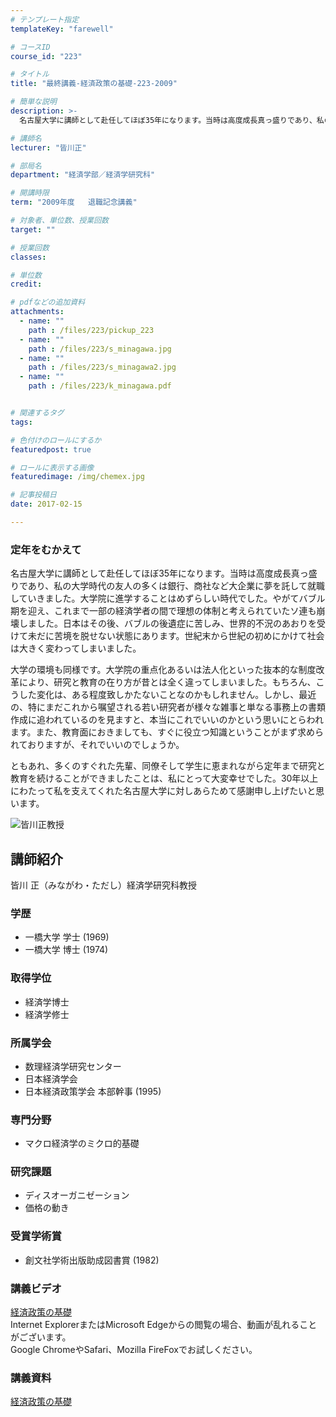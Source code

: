 ```yaml
---
# テンプレート指定
templateKey: "farewell"

# コースID
course_id: "223"

# タイトル
title: "最終講義-経済政策の基礎-223-2009"

# 簡単な説明
description: >-
  名古屋大学に講師として赴任してほぼ35年になります。当時は高度成長真っ盛りであり、私の大学時代の友人の多くは銀行、商社など大企業に夢を託して就職していきました。大学院に進学することはめずらしい時代...

# 講師名
lecturer: "皆川正"

# 部局名
department: "経済学部／経済学研究科"

# 開講時限
term: "2009年度	退職記念講義"

# 対象者、単位数、授業回数
target: ""

# 授業回数
classes: 

# 単位数
credit: 

# pdfなどの追加資料
attachments: 
  - name: "" 
    path : /files/223/pickup_223
  - name: "" 
    path : /files/223/s_minagawa.jpg
  - name: "" 
    path : /files/223/s_minagawa2.jpg
  - name: "" 
    path : /files/223/k_minagawa.pdf


# 関連するタグ
tags:

# 色付けのロールにするか
featuredpost: true

# ロールに表示する画像
featuredimage: /img/chemex.jpg

# 記事投稿日
date: 2017-02-15

---
```

### 定年をむかえて 

名古屋大学に講師として赴任してほぼ35年になります。当時は高度成長真っ盛りであり、私の大学時代の友人の多くは銀行、商社など大企業に夢を託して就職していきました。大学院に進学することはめずらしい時代でした。やがてバブル期を迎え、これまで一部の経済学者の間で理想の体制と考えられていたソ連も崩壊しました。日本はその後、バブルの後遺症に苦しみ、世界的不況のあおりを受けて未だに苦境を脱せない状態にあります。世紀末から世紀の初めにかけて社会は大きく変わってしまいました。 

大学の環境も同様です。大学院の重点化あるいは法人化といった抜本的な制度改革により、研究と教育の在り方が昔とは全く違ってしまいました。もちろん、こうした変化は、ある程度致しかたないことなのかもしれません。しかし、最近の、特にまだこれから嘱望される若い研究者が様々な雑事と単なる事務上の書類作成に追われているのを見ますと、本当にこれでいいのかという思いにとらわれます。また、教育面におきましても、すぐに役立つ知識ということがまず求められておりますが、それでいいのでしょうか。 

ともあれ、多くのすぐれた先輩、同僚そして学生に恵まれながら定年まで研究と教育を続けることができましたことは、私にとって大変幸せでした。30年以上にわたって私を支えてくれた名古屋大学に対しあらためて感謝申し上げたいと思います。

![皆川正教授](/files/223/s_minagawa2.jpg) 
## 講師紹介

皆川 正（みながわ・ただし）経済学研究科教授 

### 学歴

  * 一橋大学 学士 (1969)
  * 一橋大学 博士 (1974)

### 取得学位

  * 経済学博士
  * 経済学修士

### 所属学会

  * 数理経済学研究センター
  * 日本経済学会
  * 日本経済政策学会 本部幹事 (1995)

### 専門分野

  * マクロ経済学のミクロ的基礎 

### 研究課題

  * ディスオーガニゼーション
  * 価格の動き

### 受賞学術賞

  * 創文社学術出版助成図書賞 (1982)
### 講義ビデオ

[経済政策の基礎](http://nuvideo.media.nagoya-u.ac.jp/embed/1a67ba8f36a34ba0b6d501691b29a671e31dc373)  
Internet ExplorerまたはMicrosoft Edgeからの閲覧の場合、動画が乱れることがございます。  
Google ChromeやSafari、Mozilla FireFoxでお試しください。 

### 講義資料


[経済政策の基礎](/files/223/k_minagawa.pdf) 
